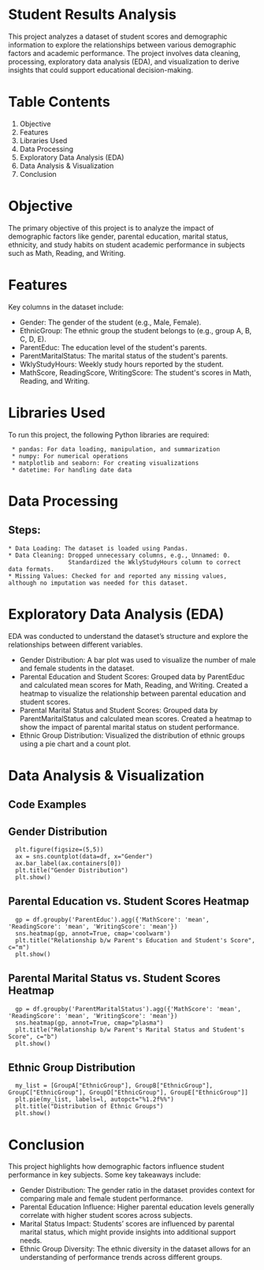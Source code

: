 # Student Results Analysis

This project analyzes a dataset of student scores and demographic information to explore the relationships between various demographic factors and academic performance.
The project involves data cleaning, processing, exploratory data analysis (EDA), and visualization to derive insights that could support educational decision-making.

# Table Contents

1. Objective
2. Features
3. Libraries Used
4. Data Processing
5. Exploratory Data Analysis (EDA)
6. Data Analysis & Visualization
7. Conclusion

# Objective

The primary objective of this project is to analyze the impact of demographic factors like gender, parental education, marital status, ethnicity, and study habits on student academic performance in subjects such as Math, Reading, and Writing.

# Features

Key columns in the dataset include:
  * Gender: The gender of the student (e.g., Male, Female).
  * EthnicGroup: The ethnic group the student belongs to (e.g., group A, B, C, D, E).
  * ParentEduc: The education level of the student's parents.
  * ParentMaritalStatus: The marital status of the student's parents.
  * WklyStudyHours: Weekly study hours reported by the student.
  * MathScore, ReadingScore, WritingScore: The student's scores in Math, Reading, and Writing.

# Libraries Used
  To run this project, the following Python libraries are required:

     * pandas: For data loading, manipulation, and summarization
     * numpy: For numerical operations
     * matplotlib and seaborn: For creating visualizations
     * datetime: For handling date data
     
# Data Processing
## Steps:

    * Data Loading: The dataset is loaded using Pandas.
    * Data Cleaning: Dropped unnecessary columns, e.g., Unnamed: 0.
                     Standardized the WklyStudyHours column to correct data formats.
    * Missing Values: Checked for and reported any missing values, although no imputation was needed for this dataset.

# Exploratory Data Analysis (EDA)

EDA was conducted to understand the dataset’s structure and explore the relationships between different variables.

  * Gender Distribution: A bar plot was used to visualize the number of male and female students in the dataset.
  * Parental Education and Student Scores: Grouped data by ParentEduc and calculated mean scores for Math, Reading, and Writing.
    Created a heatmap to visualize the relationship between parental education and student scores.
  * Parental Marital Status and Student Scores: Grouped data by ParentMaritalStatus and calculated mean scores.
    Created a heatmap to show the impact of parental marital status on student performance.
  * Ethnic Group Distribution: Visualized the distribution of ethnic groups using a pie chart and a count plot.

# Data Analysis & Visualization

## Code Examples

  ## Gender Distribution

      plt.figure(figsize=(5,5))
      ax = sns.countplot(data=df, x="Gender")
      ax.bar_label(ax.containers[0])
      plt.title("Gender Distribution")
      plt.show()
      
  ## Parental Education vs. Student Scores Heatmap

      gp = df.groupby('ParentEduc').agg({'MathScore': 'mean', 'ReadingScore': 'mean', 'WritingScore': 'mean'})
      sns.heatmap(gp, annot=True, cmap='coolwarm')
      plt.title("Relationship b/w Parent's Education and Student's Score", c="m")
      plt.show()
      
  ## Parental Marital Status vs. Student Scores Heatmap

      gp = df.groupby('ParentMaritalStatus').agg({'MathScore': 'mean', 'ReadingScore': 'mean', 'WritingScore': 'mean'})
      sns.heatmap(gp, annot=True, cmap="plasma")
      plt.title("Relationship b/w Parent's Marital Status and Student's Score", c="b")
      plt.show()

  ## Ethnic Group Distribution

      my_list = [GroupA["EthnicGroup"], GroupB["EthnicGroup"], GroupC["EthnicGroup"], GroupD["EthnicGroup"], GroupE["EthnicGroup"]]
      plt.pie(my_list, labels=l, autopct="%1.2f%%")
      plt.title("Distribution of Ethnic Groups")
      plt.show()
      
# Conclusion

  This project highlights how demographic factors influence student performance in key subjects. Some key takeaways include:

   * Gender Distribution: The gender ratio in the dataset provides context for comparing male and female student performance.
   * Parental Education Influence: Higher parental education levels generally correlate with higher student scores across subjects.
   * Marital Status Impact: Students’ scores are influenced by parental marital status, which might provide insights into additional support needs.
   * Ethnic Group Diversity: The ethnic diversity in the dataset allows for an understanding of performance trends across different groups.








